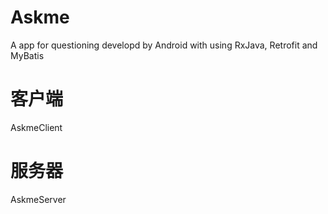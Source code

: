 # Askme
A app for questioning developd by Android with using RxJava, Retrofit and MyBatis

# 客户端
AskmeClient

# 服务器
AskmeServer
